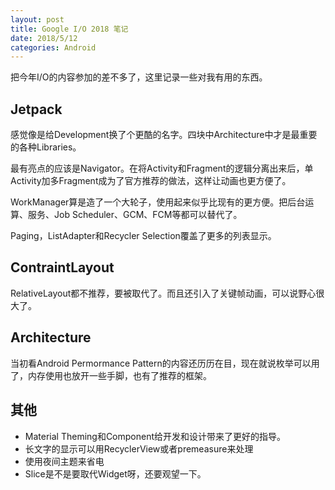 ```yaml
---
layout: post
title: Google I/O 2018 笔记
date: 2018/5/12
categories: Android
---
```


把今年I/O的内容参加的差不多了，这里记录一些对我有用的东西。

<!--more-->

## Jetpack

感觉像是给Development换了个更酷的名字。四块中Architecture中才是最重要的各种Libraries。

最有亮点的应该是Navigator。在将Activity和Fragment的逻辑分离出来后，单Activity加多Fragment成为了官方推荐的做法，这样让动画也更方便了。

WorkManager算是造了一个大轮子，使用起来似乎比现有的更方便。把后台运算、服务、Job Scheduler、GCM、FCM等都可以替代了。

Paging，ListAdapter和Recycler Selection覆盖了更多的列表显示。

## ContraintLayout

RelativeLayout都不推荐，要被取代了。而且还引入了关键帧动画，可以说野心很大了。

## Architecture

当初看Android Permormance Pattern的内容还历历在目，现在就说枚举可以用了，内存使用也放开一些手脚，也有了推荐的框架。

## 其他

- Material Theming和Component给开发和设计带来了更好的指导。
- 长文字的显示可以用RecyclerView或者premeasure来处理
- 使用夜间主题来省电
- Slice是不是要取代Widget呀，还要观望一下。